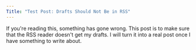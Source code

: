 ```yaml
---
Title: "Test Post: Drafts Should Not Be in RSS"
---
```


If you're reading this, something has gone wrong. This post is to make sure that the RSS reader doesn't get my drafts. I will turn it into a real post once I have something to write about.
